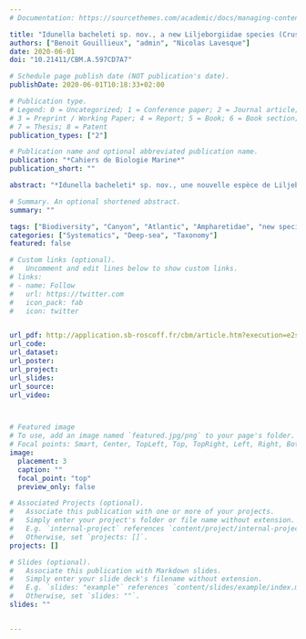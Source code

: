 ```yaml
---
# Documentation: https://sourcethemes.com/academic/docs/managing-content/

title: "Idunella bacheleti sp. nov., a new Liljeborgiidae species (Crustacea: Amphipoda) from the Capbreton Canyon (Bay of Biscay, NE Atlantic Ocean)" 
authors: ["Benoit Gouillieux", "admin", "Nicolas Lavesque"]
date: 2020-06-01
doi: "10.21411/CBM.A.597CD7A7"

# Schedule page publish date (NOT publication's date).
publishDate: 2020-06-01T10:18:33+02:00

# Publication type.
# Legend: 0 = Uncategorized; 1 = Conference paper; 2 = Journal article;
# 3 = Preprint / Working Paper; 4 = Report; 5 = Book; 6 = Book section;
# 7 = Thesis; 8 = Patent
publication_types: ["2"]

# Publication name and optional abbreviated publication name.
publication: "*Cahiers de Biologie Marine*"
publication_short: ""

abstract: "*Idunella bacheleti* sp. nov., une nouvelle espèce de Liljeborgiidae (Crustacea : Amphipoda) du canyon de Capbreton (golfe de Gascogne, Nord-Est de l’océan Atlantique). Lors de la troisième campagne du projet BIOMIN (BIOMIN-3) dans le canyon de Capbreton (golfe de Gascogne), un mâle isolé d’une nouvelle espèce d’*Idunella* a été recueilli. Cette nouvelle espèce se caractérise par la forme particulière des gnathopodes et le nombre de dents des pléonites. Une clé d’identification des espèces d’*Idunella* de l’Atlantique du Nord-Est et de la Méditerranée est fournie."

# Summary. An optional shortened abstract.
summary: ""

tags: ["Biodiversity", "Canyon", "Atlantic", "Ampharetidae", "new species", "Bay of Biscay", "Thesis"]
categories: ["Systematics", "Deep-sea", "Taxonomy"]
featured: false

# Custom links (optional).
#   Uncomment and edit lines below to show custom links.
# links:
# - name: Follow
#   url: https://twitter.com
#   icon_pack: fab
#   icon: twitter


url_pdf: http://application.sb-roscoff.fr/cbm/article.htm?execution=e2s1
url_code:
url_dataset: 
url_poster: 
url_project:
url_slides:
url_source:
url_video: 



# Featured image
# To use, add an image named `featured.jpg/png` to your page's folder. 
# Focal points: Smart, Center, TopLeft, Top, TopRight, Left, Right, BottomLeft, Bottom, BottomRight.
image:
  placement: 3
  caption: ""
  focal_point: "top"
  preview_only: false

# Associated Projects (optional).
#   Associate this publication with one or more of your projects.
#   Simply enter your project's folder or file name without extension.
#   E.g. `internal-project` references `content/project/internal-project/index.md`.
#   Otherwise, set `projects: []`.
projects: []

# Slides (optional).
#   Associate this publication with Markdown slides.
#   Simply enter your slide deck's filename without extension.
#   E.g. `slides: "example"` references `content/slides/example/index.md`.
#   Otherwise, set `slides: ""`.
slides: ""


---
```

